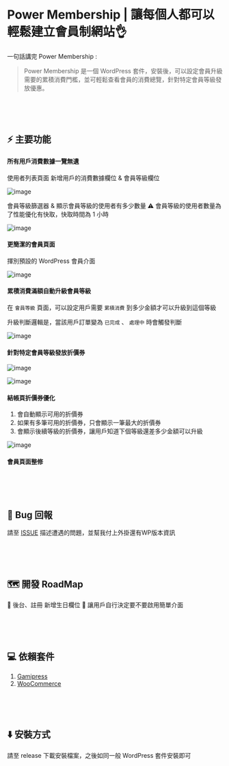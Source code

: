 # Power Membership | 讓每個人都可以輕鬆建立會員制網站👌
一句話講完 Power Membership :

> Power Membership 是一個 WordPress 套件，安裝後，可以設定會員升級需要的累積消費門檻，並可輕鬆查看會員的消費總覽，針對特定會員等級發放優惠。

<br><br><br>

## ⚡ 主要功能

#### 所有用戶消費數據一覽無遺

使用者列表頁面 新增用戶的消費數據欄位 & 會員等級欄位

![image](https://github.com/j7-dev/wp-power-membership/assets/9213776/71bcf616-e497-4d64-b017-2067e3f245da)


會員等級篩選器 & 顯示會員等級的使用者有多少數量
⚠ 會員等級的使用者數量為了性能優化有快取，快取時間為 1 小時

![image](https://github.com/j7-dev/wp-power-membership/assets/9213776/4c4c58da-d2a4-4830-8af2-ab83ac66a2dc)



#### 更簡潔的會員頁面

揮別預設的 WordPress 會員介面

![image](https://github.com/j7-dev/wp-power-membership/assets/9213776/021542b2-8968-40f1-a4f5-5f36050719e7)


#### 累積消費滿額自動升級會員等級

在 `會員等級` 頁面，可以設定用戶需要 `累積消費` 到多少金額才可以升級到這個等級

升級判斷邏輯是，當該用戶訂單變為 `已完成` 、 `處理中` 時會觸發判斷

![image](https://github.com/j7-dev/wp-power-membership/assets/9213776/58ae1b7a-fd1b-4079-b204-ff1a246c15aa)



#### 針對特定會員等級發放折價券

![image](https://github.com/j7-dev/wp-power-membership/assets/9213776/2e55581d-032d-42b6-968d-f92fe29e5d20)


![image](https://github.com/j7-dev/wp-power-membership/assets/9213776/c575cd1c-5494-4d22-8a34-5da58b336c17)

#### 結帳頁折價券優化

1. 會自動顯示可用的折價券
2. 如果有多筆可用的折價券，只會顯示一筆最大的折價券
3. 會顯示後續等級的折價券，讓用戶知道下個等級還差多少金額可以升級

![image](https://github.com/j7-dev/wp-power-membership/assets/9213776/fa1a2ae0-0770-4ed3-80b0-1c306dda4ac2)


 #### 會員頁面整修

<br><br><br>

 ## 🐞 Bug 回報

請至 [ISSUE](https://github.com/j7-dev/wp-power-membership/issues) 描述遭遇的問題，並幫我付上外掛還有WP版本資訊

<br><br><br>

## 🗺️ 開發 RoadMap

🔲 後台、註冊 新增生日欄位
🔲 讓用戶自行決定要不要啟用簡單介面



<br><br><br>


 ## 💻 依賴套件
1. [Gamipress](https://tw.wordpress.org/plugins/gamipress/)
2. [WooCommerce](https://tw.wordpress.org/plugins/woocommerce/)

<br><br><br>




## ⬇️ 安裝方式

請至 release 下載安裝檔案，之後如同一般 WordPress 套件安裝即可